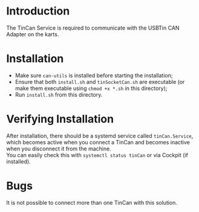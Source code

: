 # Introduction
The TinCan Service is required to communicate with the USBTin CAN Adapter on the karts.

# Installation

- Make sure `can-utils` is installed before starting the installation;
- Ensure that both `install.sh` and `tinSocketCan.sh` are executable (or make them executable using `chmod +x *.sh` in this directory);
- Run `install.sh` from this directory.

# Verifying Installation
After installation, there should be a systemd service called `tinCan.Service`, which becomes active when you connect a TinCan and becomes inactive when you disconnect it from the machine.  
You can easily check this with `systemctl status tinCan` or via Cockpit (if installed).

# Bugs
It is not possible to connect more than one TinCan with this solution.